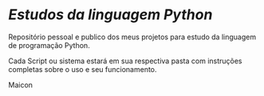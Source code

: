 # *Estudos da linguagem Python*
 
 Repositório pessoal e publico dos meus projetos para estudo da linguagem de programação Python.
 
 Cada Script ou sistema estará em sua respectiva pasta com instruções completas sobre o uso e seu funcionamento.
 
 Maicon
